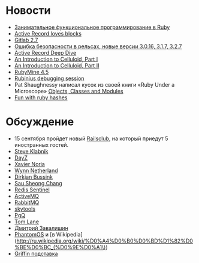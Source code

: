 # Новости

* [Занимательное функциональное программирование в Ruby](http://habrahabr.ru/post/148076/)
* [Active Record loves blocks](http://blog.plataformatec.com.br/2012/07/active-record-loves-blocks/)
* [Gitlab 2.7](http://blog.gitlabhq.com/gitlab-2-dot-7/)
* [Ошибка безопасности в рельсах, новые версии 3.0.16, 3.1.7, 3.2.7](https://groups.google.com/forum/?fromgroups#!topic/rubyonrails-security/vxJjrc15qYM)
* [Active Record Deep Dive](http://schneems.com/post/28125445535/active-record-deep-dive)
* [An Introduction to Celluloid, Part I](http://rubysource.com/an-introduction-to-celluloid-part-i/)
* [An Introduction to Celluloid, Part II](http://rubysource.com/an-introduction-to-celluloid-part-ii/)
* [RubyMine 4.5](http://www.jetbrains.com/ruby/)
* [Rubinius debugging session](http://vimeo.com/34622441)
* Pat Shaughnessy написал кусок из своей книги «Ruby Under a Microscope» [Objects, Classes and Modules](http://patshaughnessy.net/2012/7/26/objects-classes-and-modules)
* [Fun with ruby hashes](http://alex.nisnevich.com/blog/2012/07/30/fun_with_ruby_hashes.html)

# Обсуждение

* 15 сентября пройдет новый [Railsclub](http://railsclub.ru/), на который приедут 5 иностранных гостей.
* [Steve Klabnik](http://steveklabnik.com)
* [DayZ](http://dayzmod.com/)
* [Xavier Noria](http://hashref.com)
* [Wynn Netherland](http://wynnnetherland.com)
* [Dirkjan Bussink](github.com/dbussink)
* [Sau Sheong Chang](http://www.saush.com)
* [Redis Sentinel](http://antirez.com/post/redis-sentinel-beta-released.html)
* [ActiveMQ](http://activemq.apache.org/)
* [RabbitMQ](http://www.rabbitmq.com/)
* [skytools](http://pgfoundry.org/projects/skytools/)
* [PgQ](http://skytools.projects.postgresql.org/doc/pgq-sql.html)
* [Tom Lane](http://en.wikipedia.org/wiki/Tom_Lane_\(computer_scientist\))
* [Дмитрий Завалишин](http://dz.livejournal.com/)
* [PhantomOS](http://dz.ru/en/solutions/phantom/) и [в Wikipedia](http://ru.wikipedia.org/wiki/%D0%A4%D0%B0%D0%BD%D1%82%D0%BE%D0%BC_(%D0%9E%D0%A1\))
* [Griffin подставка](http://store.griffintechnology.com/elevator)

